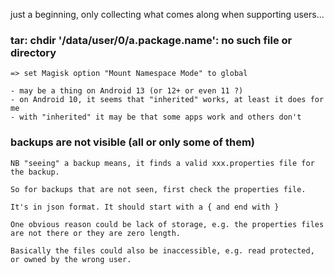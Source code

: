 just a beginning,
only collecting what comes along when supporting users... 


### tar: chdir '/data/user/0/a.package.name': no such file or directory

    => set Magisk option "Mount Namespace Mode" to global

    - may be a thing on Android 13 (or 12+ or even 11 ?)
    - on Android 10, it seems that "inherited" works, at least it does for me
    - with "inherited" it may be that some apps work and others don't

### backups are not visible (all or only some of them)

    NB "seeing" a backup means, it finds a valid xxx.properties file for the backup.
    
    So for backups that are not seen, first check the properties file.
    
    It's in json format. It should start with a { and end with }
    
    One obvious reason could be lack of storage, e.g. the properties files are not there or they are zero length.
    
    Basically the files could also be inaccessible, e.g. read protected, or owned by the wrong user.
